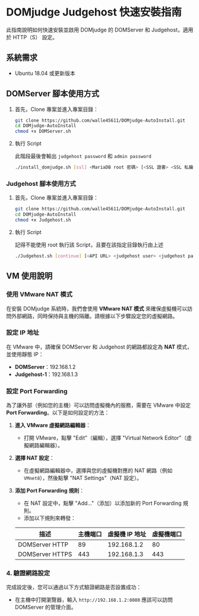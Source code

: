 # DOMjudge Judgehost 快速安裝指南

此指南說明如何快速安裝並啟用 DOMjudge 的 DOMServer 和 Judgehost，適用於 HTTP（S） 設定。

## 系統需求

- Ubuntu 18.04 或更新版本

## DOMServer 腳本使用方式

1. 首先，Clone 專案並進入專案目錄：

    ```bash
    git clone https://github.com/walle45611/DOMjudge-AutoInstall.git
    cd DOMjudge-AutoInstall
    chmod +x DOMServer.sh
    ```

2. 執行 Script

    此階段最後會輸出 `judgehost password` 和 `admin password`

   ```bash
   ./install_domjudge.sh [ssl] <MariaDB root 密碼> [<SSL 證書> <SSL 私鑰>]
   ```

### Judgehost 腳本使用方式

1. 首先，Clone 專案並進入專案目錄：

    ```bash
    git clone https://github.com/walle45611/DOMjudge-AutoInstall.git
    cd DOMjudge-AutoInstall
    chmod +x Judgehost.sh
    ```

2. 執行 Script

    記得不能使用 root 執行該 Script，且要在該指定目錄執行由上述

    ```bash
    ./Judgehost.sh [continue] [<API URL> <judgehost user> <judgehost password>]
    ```

## VM 使用說明

### 使用 VMware NAT 模式

在安裝 DOMjudge 系統時，我們會使用 **VMware NAT 模式** 來確保虛擬機可以訪問外部網路，同時保持與主機的隔離。請根據以下步驟設定您的虛擬網路。

### 設定 IP 地址

在 VMware 中，請確保 DOMServer 和 Judgehost 的網路都設定為 **NAT** 模式，並使用靜態 IP：

- **DOMServer**：192.168.1.2
- **Judgehost-1**：192.168.1.3

### 設定 Port Forwarding

為了讓外部（例如您的主機）可以訪問虛擬機內的服務，需要在 VMware 中設定 **Port Forwarding**。以下是如何設定的方法：

1. **進入 VMware 虛擬網路編輯器**：
   - 打開 VMware，點擊 "Edit"（編輯），選擇 "Virtual Network Editor"（虛擬網路編輯器）。

2. **選擇 NAT 設定**：
   - 在虛擬網路編輯器中，選擇與您的虛擬機對應的 NAT 網路（例如 `VMnet8`），然後點擊 "NAT Settings"（NAT 設定）。

3. **添加 Port Forwarding 規則**：
   - 在 NAT 設定中，點擊 "Add..."（添加）以添加新的 Port Forwarding 規則。
   - 添加以下規則來轉發：

   | 描述            | 主機端口 | 虛擬機 IP 地址 | 虛擬機端口 |
   | --------------- | -------- | -------------- | ---------- |
   | DOMServer HTTP  | 89       | 192.168.1.2    | 80         |
   | DOMServer HTTPS | 443      | 192.168.1.3    | 443        |

### 4. 驗證網路設定

完成設定後，您可以通過以下方式驗證網路是否設置成功：

- 在主機中打開瀏覽器，輸入 `http://192.168.1.2:8080` 應該可以訪問 DOMServer 的管理介面。
